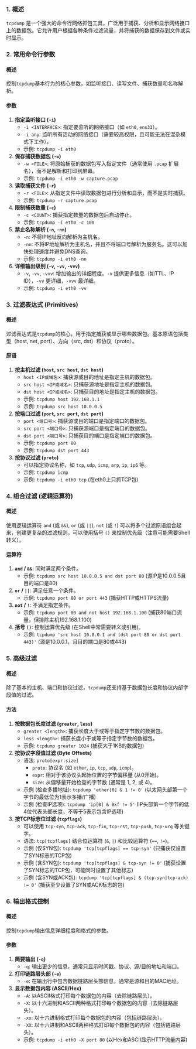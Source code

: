 ### 1. 概述
`tcpdump` 是一个强大的命令行网络抓包工具，广泛用于捕获、分析和显示网络接口上的数据包。它允许用户根据各种条件过滤流量，并将捕获的数据保存到文件或实时显示。

### 2. 常用命令行参数
#### 概述
控制`tcpdump`基本行为的核心参数，如监听接口、读写文件、捕获数量和名称解析。
#### 参数
1.  **指定监听接口 (`-i`)**
    *   `-i <INTERFACE>`: 指定要监听的网络接口（如 `eth0`, `ens33`）。
    *   `-i any`: 监听所有活动的网络接口（需要较高权限，且可能无法在混杂模式下工作）。
    *   示例: `tcpdump -i eth0`
2.  **保存捕获数据包 (`-w`)**
    *   `-w <FILE>`: 将原始捕获的数据包写入指定文件（通常使用 `.pcap` 扩展名），而不是解析和打印到屏幕。
    *   示例: `tcpdump -i eth0 -w capture.pcap`
3.  **读取捕获文件 (`-r`)**
    *   `-r <FILE>`: 从指定文件中读取数据包进行分析和显示，而不是实时捕获。
    *   示例: `tcpdump -r capture.pcap`
4.  **限制捕获数量 (`-c`)**
    *   `-c <COUNT>`: 捕获指定数量的数据包后自动停止。
    *   示例: `tcpdump -i eth0 -c 100`
5.  **禁止名称解析 (`-n`, `-nn`)**
    *   `-n`: 不将IP地址反向解析为主机名。
    *   `-nn`: 不将IP地址解析为主机名，并且不将端口号解析为服务名。这可以加快处理速度并避免DNS查询。
    *   示例: `tcpdump -i eth0 -nn`
6.  **详细输出级别 (`-v`, `-vv`, `-vvv`)**
    *   `-v`, `-vv`, `-vvv`: 增加输出的详细程度。`-v` 提供更多信息（如TTL、IP ID），`-vv` 更详细，`-vvv` 最详细。
    *   示例: `tcpdump -i eth0 -vv`

### 3. 过滤表达式 (Primitives)
#### 概述
过滤表达式是`tcpdump`的核心，用于指定捕获或显示哪些数据包。基本原语包括类型（host, net, port）、方向（src, dst）和协议（proto）。
#### 原语
1.  **按主机过滤 (`host`, `src host`, `dst host`)**
    *   `host <IP或域名>`: 捕获源或目的地址是指定主机的数据包。
    *   `src host <IP或域名>`: 只捕获源地址是指定主机的数据包。
    *   `dst host <IP或域名>`: 只捕获目的地址是指定主机的数据包。
    *   示例: `tcpdump host 192.168.1.1`
    *   示例: `tcpdump src host 10.0.0.5`
2.  **按端口过滤 (`port`, `src port`, `dst port`)**
    *   `port <端口号>`: 捕获源或目的端口是指定端口的数据包。
    *   `src port <端口号>`: 只捕获源端口是指定端口的数据包。
    *   `dst port <端口号>`: 只捕获目的端口是指定端口的数据包。
    *   示例: `tcpdump port 80`
    *   示例: `tcpdump dst port 443`
3.  **按协议过滤 (`proto`)**
    *   可以指定协议名称，如 `tcp`, `udp`, `icmp`, `arp`, `ip`, `ip6` 等。
    *   示例: `tcpdump icmp`
    *   示例: `tcpdump -i eth0 tcp` (在eth0上只抓TCP包)

### 4. 组合过滤 (逻辑运算符)
#### 概述
使用逻辑运算符 `and` (或 `&&`), `or` (或 `||`), `not` (或 `!`) 可以将多个过滤原语组合起来，创建更复杂的过滤规则。可以使用括号 `()` 来控制优先级（注意可能需要Shell转义）。
#### 运算符
1.  **`and` / `&&`**: 同时满足两个条件。
    *   示例: `tcpdump src host 10.0.0.5 and dst port 80` (源IP是10.0.0.5且目的端口是80)
2.  **`or` / `||`**: 满足任意一个条件。
    *   示例: `tcpdump port 80 or port 443` (捕获HTTP或HTTPS流量)
3.  **`not` / `!`**: 不满足指定条件。
    *   示例: `tcpdump port 80 and not host 192.168.1.100` (捕获80端口流量，但排除主机192.168.1.100)
4.  **括号 `()`**: 控制运算优先级 (在Shell中常需要转义或引用)。
    *   示例: `tcpdump 'src host 10.0.0.1 and (dst port 80 or dst port 443)'` (源是10.0.0.1，且目的端口是80或443)

### 5. 高级过滤
#### 概述
除了基本的主机、端口和协议过滤，`tcpdump`还支持基于数据包长度和协议内部字段值的过滤。
#### 方法
1.  **按数据包长度过滤 (`greater`, `less`)**
    *   `greater <length>`: 捕获长度大于或等于指定字节数的数据包。
    *   `less <length>`: 捕获长度小于或等于指定字节数的数据包。
    *   示例: `tcpdump greater 1024` (捕获大于1KB的数据包)
2.  **按协议字段值过滤 (Byte Offsets)**
    *   语法: `proto[expr:size]`
        *   `proto`: 协议名 (如 `ether`, `ip`, `tcp`, `udp`, `icmp`)。
        *   `expr`: 相对于该协议头起始位置的字节偏移量 (从0开始)。
        *   `size`: 从偏移量开始检查的字节数 (通常是 1, 2, 或 4)。
    *   示例 (检查多播地址): `tcpdump 'ether[0] & 1 != 0'` (以太网头部第一个字节的最低位为1表示多播/广播)
    *   示例 (检查IP选项): `tcpdump 'ip[0] & 0xf != 5'` (IP头部第一个字节的低4位代表头部长度，不等于5表示包含IP选项)
3.  **按TCP标志位过滤 (`tcpflags`)**
    *   可以使用 `tcp-syn`, `tcp-ack`, `tcp-fin`, `tcp-rst`, `tcp-push`, `tcp-urg` 等关键字。
    *   语法: `tcp[tcpflags]` 结合位运算符 (`&`, `|`) 和比较运算符 (`==`, `!=`)。
    *   示例 (仅SYN包): `tcpdump 'tcp[tcpflags] == tcp-syn'` (只捕获仅设置了SYN标志的TCP包)
    *   示例 (含SYN包): `tcpdump 'tcp[tcpflags] & tcp-syn != 0'` (捕获设置了SYN标志的TCP包，可能同时设置了其他标志)
    *   示例 (含SYN或ACK包): `tcpdump 'tcp[tcpflags] & (tcp-syn|tcp-ack) != 0'` (捕获至少设置了SYN或ACK标志的包)

### 6. 输出格式控制
#### 概述
控制`tcpdump`输出信息详细程度和格式的参数。
#### 参数
1.  **简要输出 (`-q`)**
    *   `-q`: 输出更少的信息，通常只显示时间戳、协议、源/目的地址和端口。
2.  **打印链路层头部 (`-e`)**
    *   `-e`: 在输出行中包含数据链路层头部信息，通常是源和目的MAC地址。
3.  **显示数据包内容 (ASCII/Hex)**
    *   `-A`: 以ASCII格式打印每个数据包的内容（去除链路层头）。
    *   `-X`: 以十六进制和ASCII两种格式打印每个数据包的内容（去除链路层头）。
    *   `-xx`: 以十六进制格式打印每个数据包的内容（包括链路层头）。
    *   `-XX`: 以十六进制和ASCII两种格式打印每个数据包的内容（包括链路层头）。
    *   示例: `tcpdump -i eth0 -X port 80` (以Hex和ASCII显示HTTP流量内容)